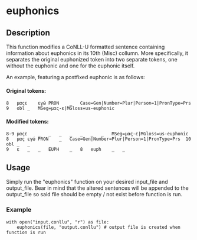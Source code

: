 # euphonics

## Description
This function modifies a CoNLL-U formatted sentence containing information about euphonics in its 10th (Misc) collumn.
More specifically, it separates the original euphonized token into two separate tokens, one without the euphonic and one for the euphonic itself.

An example, featuring a postfixed euphonic is as follows:

#### Original tokens:
```
8	μαςε	εγώ	PRON	_	Case=Gen|Number=Plur|Person=1|PronType=Prs	9	obl	_	MSeg=μας-ε|MGloss=us-euphonic
```

#### Modified tokens:
```
8-9	μαςε	_	_	_	_	_	_	_	MSeg=μας-ε|MGloss=us-euphonic
8	μας	εγώ	PRON	_	Case=Gen|Number=Plur|Person=1|PronType=Prs	10	obl	_	_
9	ε	_	_	EUPH	_	8	euph	_	_
```

## Usage
Simply run the "euphonics" function on your desired input_file and output_file. 
Bear in mind that the altered sentences will be appended to the output_file so said file should be empty / not exist before function is run.

### Example
```
with open("input.conllu", "r") as file:
    euphonics(file, "output.conllu") # output file is created when function is run
```
